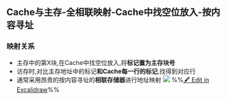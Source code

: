 ## Cache与主存-全相联映射-Cache中找空位放入-按内容寻址
### 映射关系
- 主存中的第X块,在Cache中找空位放入,将**标记置为主存块号**
- 访存时,对比主存地址中的标记**和Cache每一行的标记**,找得到对应行
- 通常采用昂贵的按内容寻址的**相联存储器**进行地址映射
![](%E9%AB%98%E9%80%9F%E7%BC%93%E5%86%B2%E5%AD%98%E5%82%A8%E5%99%A8%202022-09-11%2017.33.57.excalidraw.svg)
%%[🖋 Edit in Excalidraw](%E9%AB%98%E9%80%9F%E7%BC%93%E5%86%B2%E5%AD%98%E5%82%A8%E5%99%A8%202022-09-11%2017.33.57.excalidraw.md)%%